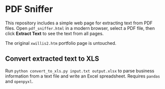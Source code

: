 # PDF Sniffer

This repository includes a simple web page for extracting text from PDF files. Open `pdf_sniffer.html` in a modern browser, select a PDF file, then click **Extract Text** to see the text from all pages.

The original `xwillis2.htm` portfolio page is untouched.

## Convert extracted text to XLS

Run `python convert_to_xls.py input.txt output.xlsx` to parse business information from a text file and write an Excel spreadsheet. Requires `pandas` and `openpyxl`.

